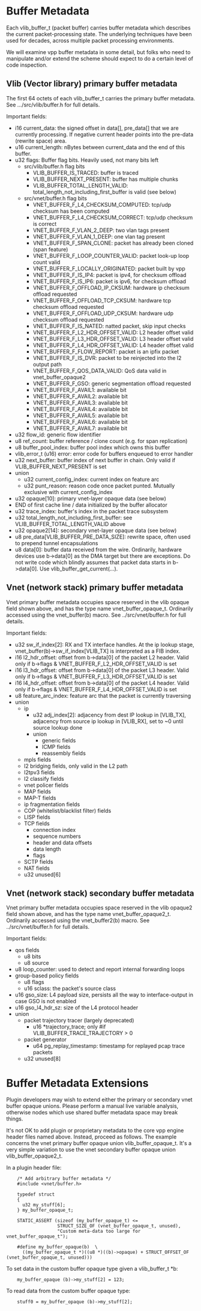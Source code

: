 Buffer Metadata
===============

Each vlib_buffer_t (packet buffer) carries buffer metadata which
describes the current packet-processing state. The underlying
techniques have been used for decades, across multiple packet
processing environments.

We will examine vpp buffer metadata in some detail, but folks who need
to manipulate and/or extend the scheme should expect to do a certain
level of code inspection.

Vlib (Vector library) primary buffer metadata
----------------------------------------------

The first 64 octets of each vlib_buffer_t carries the primary buffer
metadata. See .../src/vlib/buffer.h for full details.

Important fields:

* i16 current_data: the signed offset in data[], pre_data[] that we
are currently processing. If negative current header points into
the pre-data (rewrite space) area.
* u16 current_length: nBytes between current_data and the end of this buffer.
* u32 flags: Buffer flag bits. Heavily used, not many bits left
  * src/vlib/buffer.h flag bits
    * VLIB_BUFFER_IS_TRACED: buffer is traced
    * VLIB_BUFFER_NEXT_PRESENT: buffer has multiple chunks
    * VLIB_BUFFER_TOTAL_LENGTH_VALID: total_length_not_including_first_buffer is valid (see below)
  * src/vnet/buffer.h flag bits
    * VNET_BUFFER_F_L4_CHECKSUM_COMPUTED: tcp/udp checksum has been computed
    * VNET_BUFFER_F_L4_CHECKSUM_CORRECT: tcp/udp checksum is correct
    * VNET_BUFFER_F_VLAN_2_DEEP: two vlan tags present
    * VNET_BUFFER_F_VLAN_1_DEEP: one vlan tag present
    * VNET_BUFFER_F_SPAN_CLONE: packet has already been cloned (span feature)
    * VNET_BUFFER_F_LOOP_COUNTER_VALID: packet look-up loop count valid
    * VNET_BUFFER_F_LOCALLY_ORIGINATED: packet built by vpp
    * VNET_BUFFER_F_IS_IP4: packet is ipv4, for checksum offload
    * VNET_BUFFER_F_IS_IP6: packet is ipv6, for checksum offload
    * VNET_BUFFER_F_OFFLOAD_IP_CKSUM: hardware ip checksum offload requested
    * VNET_BUFFER_F_OFFLOAD_TCP_CKSUM: hardware tcp checksum offload requested
    * VNET_BUFFER_F_OFFLOAD_UDP_CKSUM: hardware udp checksum offload requested
    * VNET_BUFFER_F_IS_NATED: natted packet, skip input checks
    * VNET_BUFFER_F_L2_HDR_OFFSET_VALID: L2 header offset valid
    * VNET_BUFFER_F_L3_HDR_OFFSET_VALID: L3 header offset valid
    * VNET_BUFFER_F_L4_HDR_OFFSET_VALID: L4 header offset valid
    * VNET_BUFFER_F_FLOW_REPORT: packet is an ipfix packet
    * VNET_BUFFER_F_IS_DVR: packet to be reinjected into the l2 output path
    * VNET_BUFFER_F_QOS_DATA_VALID: QoS data valid in vnet_buffer_opaque2
    * VNET_BUFFER_F_GSO: generic segmentation offload requested
    * VNET_BUFFER_F_AVAIL1: available bit
    * VNET_BUFFER_F_AVAIL2: available bit
    * VNET_BUFFER_F_AVAIL3: available bit
    * VNET_BUFFER_F_AVAIL4: available bit
    * VNET_BUFFER_F_AVAIL5: available bit
    * VNET_BUFFER_F_AVAIL6: available bit
    * VNET_BUFFER_F_AVAIL7: available bit
* u32 flow_id: generic flow identifier
* u8 ref_count: buffer reference / clone count (e.g. for span replication)
* u8 buffer_pool_index: buffer pool index which owns this buffer
* vlib_error_t (u16) error: error code for buffers enqueued to error handler
* u32 next_buffer: buffer index of next buffer in chain. Only valid if VLIB_BUFFER_NEXT_PRESENT is set
* union
  * u32 current_config_index: current index on feature arc
  * u32 punt_reason: reason code once packet punted. Mutually exclusive with current_config_index
* u32 opaque[10]: primary vnet-layer opaque data (see below)
* END of first cache line / data initialized by the buffer allocator
* u32 trace_index: buffer's index in the packet trace subsystem
* u32 total_length_not_including_first_buffer: see VLIB_BUFFER_TOTAL_LENGTH_VALID above
* u32 opaque2[14]: secondary vnet-layer opaque data (see below)
* u8 pre_data[VLIB_BUFFER_PRE_DATA_SIZE]: rewrite space, often used to prepend tunnel encapsulations
* u8 data[0]: buffer data received from the wire. Ordinarily, hardware devices use b->data[0] as the DMA target but there are exceptions. Do not write code which blindly assumes that packet data starts in b->data[0]. Use vlib_buffer_get_current(...).

Vnet (network stack) primary buffer metadata
--------------------------------------------

Vnet primary buffer metadata occupies space reserved in the vlib
opaque field shown above, and has the type name
vnet_buffer_opaque_t. Ordinarily accessed using the vnet_buffer(b)
macro. See ../src/vnet/buffer.h for full details.

Important fields:

* u32 sw_if_index[2]: RX and TX interface handles. At the ip lookup
  stage, vnet_buffer(b)->sw_if_index[VLIB_TX] is interpreted as a FIB
  index.
* i16 l2_hdr_offset: offset from b->data[0] of the packet L2 header.
  Valid only if b->flags & VNET_BUFFER_F_L2_HDR_OFFSET_VALID is set
* i16 l3_hdr_offset: offset from b->data[0] of the packet L3 header.
  Valid only if b->flags & VNET_BUFFER_F_L3_HDR_OFFSET_VALID is set
* i16 l4_hdr_offset: offset from b->data[0] of the packet L4 header.
  Valid only if b->flags & VNET_BUFFER_F_L4_HDR_OFFSET_VALID is set
* u8 feature_arc_index: feature arc that the packet is currently traversing
* union
  * ip
    * u32 adj_index[2]: adjacency from dest IP lookup in [VLIB_TX], adjacency
      from source ip lookup in [VLIB_RX], set to ~0 until source lookup done
    * union
      * generic fields
      * ICMP fields
      * reassembly fields
  * mpls fields
  * l2 bridging fields, only valid in the L2 path
  * l2tpv3 fields
  * l2 classify fields
  * vnet policer fields
  * MAP fields
  * MAP-T fields
  * ip fragmentation fields
  * COP (whitelist/blacklist filter) fields
  * LISP fields
  * TCP fields
    * connection index
    * sequence numbers
    * header and data offsets
    * data length
    * flags
  * SCTP fields
  * NAT fields
  * u32 unused[6]

Vnet (network stack) secondary buffer metadata
-----------------------------------------------

Vnet primary buffer metadata occupies space reserved in the vlib
opaque2 field shown above, and has the type name
vnet_buffer_opaque2_t. Ordinarily accessed using the vnet_buffer2(b)
macro. See ../src/vnet/buffer.h for full details.

Important fields:

* qos fields
  * u8 bits
  * u8 source
* u8 loop_counter: used to detect and report internal forwarding loops
* group-based policy fields
  * u8 flags
  * u16 sclass: the packet's source class
* u16 gso_size: L4 payload size, persists all the way to
  interface-output in case GSO is not enabled
* u16 gso_l4_hdr_sz: size of the L4 protocol header
* union
  * packet trajectory tracer (largely deprecated)
    * u16 *trajectory_trace; only #if VLIB_BUFFER_TRACE_TRAJECTORY > 0
  * packet generator
    * u64 pg_replay_timestamp: timestamp for replayed pcap trace packets
  * u32 unused[8]

Buffer Metadata Extensions
==========================

Plugin developers may wish to extend either the primary or secondary
vnet buffer opaque unions. Please perform a
manual live variable analysis, otherwise nodes which use shared buffer metadata space may break things.

It's not OK to add plugin or proprietary metadata to the core vpp
engine header files named above. Instead, proceed as follows. The
example concerns the vnet primary buffer opaque union
vlib_buffer_opaque_t. It's a very simple variation to use the vnet
secondary buffer opaque union vlib_buffer_opaque2_t.

In a plugin header file:

```
    /* Add arbitrary buffer metadata */
    #include <vnet/buffer.h>

    typedef struct
    {
      u32 my_stuff[6];
    } my_buffer_opaque_t;

    STATIC_ASSERT (sizeof (my_buffer_opaque_t) <=
                   STRUCT_SIZE_OF (vnet_buffer_opaque_t, unused),
                   "Custom meta-data too large for vnet_buffer_opaque_t");

    #define my_buffer_opaque(b)  \
      ((my_buffer_opaque_t *)((u8 *)((b)->opaque) + STRUCT_OFFSET_OF (vnet_buffer_opaque_t, unused)))
```
To set data in the custom buffer opaque type given a vlib_buffer_t *b:

```
    my_buffer_opaque (b)->my_stuff[2] = 123;
```

To read data from the custom buffer opaque type:

```
    stuff0 = my_buffer_opaque (b)->my_stuff[2];
```
